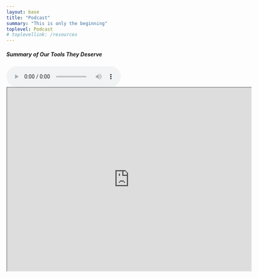 ```yaml
---
layout: base
title: "Podcast"
summary: "This is only the beginning"
toplevel: Podcast
# toplevellink: /resources
---
```


<h5>Summary of Our Tools They Deserve</h5>

<audio controls autoplay>
  <source src="https://drive.google.com/file/d/1F66Conrd-FQm09ulI9l2bJaoPfip4QOc/view?usp=drive_link" type="audio/mp3">
Your browser does not support the audio element.
</audio>


<iframe src="https://drive.google.com/file/d/1EY_Us43Y3-RQhgGgFXKRMDaMl-eB7JQW/preview" width="640" height="480" allow="autoplay"></iframe>
